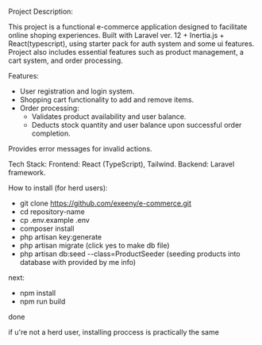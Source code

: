 Project Description:

This project is a functional e-commerce application designed to facilitate online shoping experiences. 
Built with Laravel ver. 12 + Inertia.js + React(typescript), using starter pack for auth system and some ui features. Project also includes essential features such as product management, a cart system, and order processing.

Features:
- User registration and login system.
- Shopping cart functionality to add and remove items.
- Order processing:
    - Validates product availability and user balance.
    - Deducts stock quantity and user balance upon successful order completion.

Provides error messages for invalid actions.

Tech Stack:
Frontend: React (TypeScript), Tailwind.
Backend: Laravel framework.

How to install (for herd users):


- git clone https://github.com/exeeny/e-commerce.git
- cd repository-name
- cp .env.example .env
- composer install
- php artisan key:generate
- php artisan migrate (click yes to make db file)
- php artisan db:seed --class=ProductSeeder (seeding products into database with provided by me info)


next:

- npm install
- npm run build

done

if u're not a herd user, installing proccess is practically the same